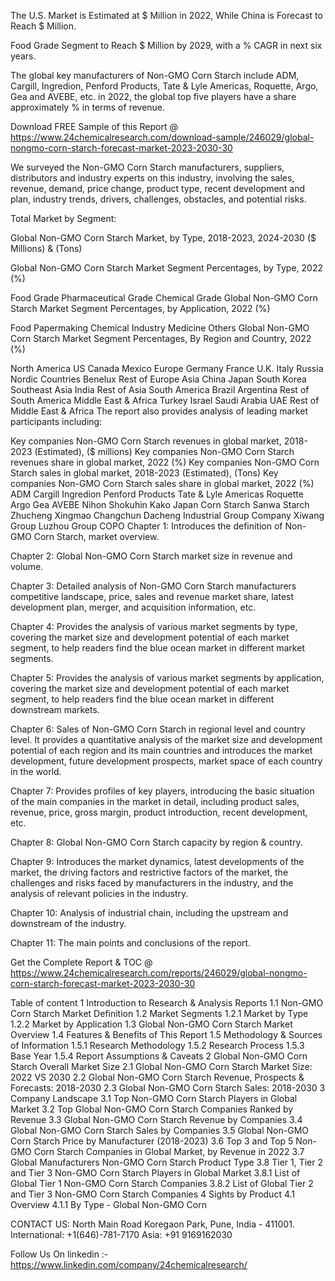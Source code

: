 The U.S. Market is Estimated at $ Million in 2022, While China is Forecast to Reach $ Million.

Food Grade Segment to Reach $ Million by 2029, with a % CAGR in next six years.

The global key manufacturers of Non-GMO Corn Starch include ADM, Cargill, Ingredion, Penford Products, Tate & Lyle Americas, Roquette, Argo, Gea and AVEBE, etc. in 2022, the global top five players have a share approximately % in terms of revenue.

Download FREE Sample of this Report @ https://www.24chemicalresearch.com/download-sample/246029/global-nongmo-corn-starch-forecast-market-2023-2030-30

We surveyed the Non-GMO Corn Starch manufacturers, suppliers, distributors and industry experts on this industry, involving the sales, revenue, demand, price change, product type, recent development and plan, industry trends, drivers, challenges, obstacles, and potential risks.

Total Market by Segment:

Global Non-GMO Corn Starch Market, by Type, 2018-2023, 2024-2030 ($ Millions) & (Tons)

Global Non-GMO Corn Starch Market Segment Percentages, by Type, 2022 (%)

Food Grade
Pharmaceutical Grade
Chemical Grade
Global Non-GMO Corn Starch Market Segment Percentages, by Application, 2022 (%)

Food
Papermaking
Chemical Industry
Medicine
Others
Global Non-GMO Corn Starch Market Segment Percentages, By Region and Country, 2022 (%)

North America
US
Canada
Mexico
Europe
Germany
France
U.K.
Italy
Russia
Nordic Countries
Benelux
Rest of Europe
Asia
China
Japan
South Korea
Southeast Asia
India
Rest of Asia
South America
Brazil
Argentina
Rest of South America
Middle East & Africa
Turkey
Israel
Saudi Arabia
UAE
Rest of Middle East & Africa
The report also provides analysis of leading market participants including:

Key companies Non-GMO Corn Starch revenues in global market, 2018-2023 (Estimated), ($ millions)
Key companies Non-GMO Corn Starch revenues share in global market, 2022 (%)
Key companies Non-GMO Corn Starch sales in global market, 2018-2023 (Estimated), (Tons)
Key companies Non-GMO Corn Starch sales share in global market, 2022 (%)
ADM
Cargill
Ingredion
Penford Products
Tate & Lyle Americas
Roquette
Argo
Gea
AVEBE
Nihon Shokuhin Kako
Japan Corn Starch
Sanwa Starch
Zhucheng Xingmao
Changchun Dacheng Industrial Group Company
Xiwang Group
Luzhou Group
COPO
Chapter 1: Introduces the definition of Non-GMO Corn Starch, market overview.

Chapter 2: Global Non-GMO Corn Starch market size in revenue and volume.

Chapter 3: Detailed analysis of Non-GMO Corn Starch manufacturers competitive landscape, price, sales and revenue market share, latest development plan, merger, and acquisition information, etc.

Chapter 4: Provides the analysis of various market segments by type, covering the market size and development potential of each market segment, to help readers find the blue ocean market in different market segments.

Chapter 5: Provides the analysis of various market segments by application, covering the market size and development potential of each market segment, to help readers find the blue ocean market in different downstream markets.

Chapter 6: Sales of Non-GMO Corn Starch in regional level and country level. It provides a quantitative analysis of the market size and development potential of each region and its main countries and introduces the market development, future development prospects, market space of each country in the world.

Chapter 7: Provides profiles of key players, introducing the basic situation of the main companies in the market in detail, including product sales, revenue, price, gross margin, product introduction, recent development, etc.

Chapter 8: Global Non-GMO Corn Starch capacity by region & country.

Chapter 9: Introduces the market dynamics, latest developments of the market, the driving factors and restrictive factors of the market, the challenges and risks faced by manufacturers in the industry, and the analysis of relevant policies in the industry.

Chapter 10: Analysis of industrial chain, including the upstream and downstream of the industry.

Chapter 11: The main points and conclusions of the report.

Get the Complete Report & TOC @ https://www.24chemicalresearch.com/reports/246029/global-nongmo-corn-starch-forecast-market-2023-2030-30

Table of content
1 Introduction to Research & Analysis Reports
1.1 Non-GMO Corn Starch Market Definition
1.2 Market Segments
1.2.1 Market by Type
1.2.2 Market by Application
1.3 Global Non-GMO Corn Starch Market Overview
1.4 Features & Benefits of This Report
1.5 Methodology & Sources of Information
1.5.1 Research Methodology
1.5.2 Research Process
1.5.3 Base Year
1.5.4 Report Assumptions & Caveats
2 Global Non-GMO Corn Starch Overall Market Size
2.1 Global Non-GMO Corn Starch Market Size: 2022 VS 2030
2.2 Global Non-GMO Corn Starch Revenue, Prospects & Forecasts: 2018-2030
2.3 Global Non-GMO Corn Starch Sales: 2018-2030
3 Company Landscape
3.1 Top Non-GMO Corn Starch Players in Global Market
3.2 Top Global Non-GMO Corn Starch Companies Ranked by Revenue
3.3 Global Non-GMO Corn Starch Revenue by Companies
3.4 Global Non-GMO Corn Starch Sales by Companies
3.5 Global Non-GMO Corn Starch Price by Manufacturer (2018-2023)
3.6 Top 3 and Top 5 Non-GMO Corn Starch Companies in Global Market, by Revenue in 2022
3.7 Global Manufacturers Non-GMO Corn Starch Product Type
3.8 Tier 1, Tier 2 and Tier 3 Non-GMO Corn Starch Players in Global Market
3.8.1 List of Global Tier 1 Non-GMO Corn Starch Companies
3.8.2 List of Global Tier 2 and Tier 3 Non-GMO Corn Starch Companies
4 Sights by Product
4.1 Overview
4.1.1 By Type - Global Non-GMO Corn

CONTACT US:
North Main Road Koregaon Park, Pune, India - 411001.
International: +1(646)-781-7170
Asia: +91 9169162030

Follow Us On linkedin :- https://www.linkedin.com/company/24chemicalresearch/
